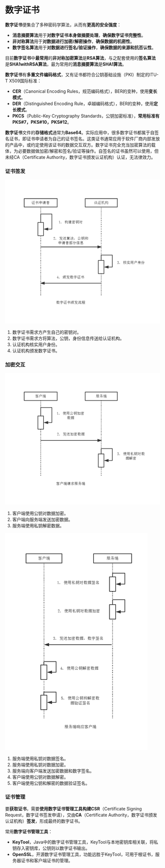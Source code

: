 数字证书
===

**数字证书**便集合了多种密码学算法，从而有**更高的安全强度**：

- **消息摘要算法**用于**对数字证书本身做摘要处理**，**确保数字证书完整性**。
- **非对称算法**用于**对数据进行加密/解密操作**，**确保数据的机密性**。
- **数字签名算法**用于**对数据进行签名/验证操作**，**确保数据的来源和抗否认性**。

目前**数字证书**中**最常用**的**非对称加密算法**是**RSA算法**，与之配套使用的**签名算法**是**SHA1withRSA算法**，最为常用的**消息摘要算法**是**SHA1算法**。

**数字证书**有**多重文件编码格式**，又有证书都符合公钥基础设施（PKI）制定的ITU-T X509国际标准：

- **CER**（Canonical Encoding Rules，规范编码格式），BER的变种，使用**变长模式**。
- **DER**（Distinguished Encoding Rule，卓越编码格式），BER的变种，使用**定长模式**。
- **PKCS**（Public-Key Cryptography Standards，公钥加密标准），**常用标准有PKS#7，PKS#10，PKS#12**。

**数字证书**文件的**存储格式**通常为**Base64**。实际应用中，很多数字证书都属于自签名证书，即证书申请者为自己的证书签名。这类证书通常应用于软件厂商内部发放的产品中，或约定使用该证书的数据交互双方。数字证书完全充当加密算法的载体，为必要数据做加密/解密和签名/验证等操作。自签名的证书虽然可以使用，但未经CA（Certificate Authority，数字证书颁发认证机构）认证，无法律效力。

### 证书签发

![CER](img/6.1-cer.png)

1. 数字证书需求方产生自己的密钥对。
2. 数字证书需求方将算法，公钥，身份信息传送给认证机构。
3. 认证机构核实用户身份。
4. 认证机构颁发数字证书。

### 加密交互

![REQ](img/6.1-req.png)

1. 客户端使用公钥对数据加密。
2. 客户端向服务端发送加密数据。
3. 服务端使用私钥解密数据。

![RSP](img/6.1-rsp.png)

1. 服务端使用私钥对数据签名。
2. 服务端使用私钥对数据加密。
3. 服务端向客户端发送加密数据和数字签名。
4. 客户端使用公钥对数据解密。
5. 客户端使用公钥和解密的数据验证签名。

### 证书管理

要**获取证书**，需要**使用数字证书管理工具构建CSR**（Certificate Signing Request，数字证书签发申请），交由**CA**（Certificate Authority，数字证书颁发认证机构）**签发**，形成最终的数字证书。

常用**数字证书管理工具**：

- **KeyTool**，Java中的数字证书管理工具，KeyTool与本地密钥库相关联，将私钥存入密钥库，公钥则以数字证书输出。
- **OpenSSL**，开源数字证书管理工具，功能远胜于KeyTool，可用于根证书，服务器证书和客户端证书的管理。
